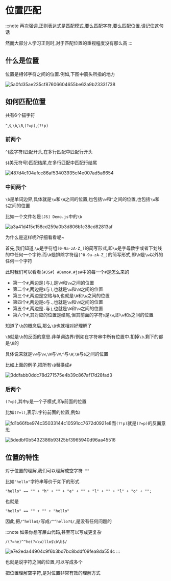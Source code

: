 # 位置匹配

:::note
再次强调,正则表达式是匹配模式,要么匹配字符,要么匹配位置.请记住这句话

然而大部分人学习正则时,对于匹配位置的重视程度没有那么高
:::

## 什么是位置

位置是相邻字符之间的位置.例如,下图中箭头所指的地方

![5a0fd35ae235cf87606604655be62a9b23331738](Assets/5a0fd35ae235cf87606604655be62a9b23331738.png)

## 如何匹配位置

共有6个锚字符

`^`,`$`,`\b`,`\B`,`(?=p)`,`(?!p)`

### 前两个

`^`(脱字符)匹配开头,在多行匹配中匹配行开头

`$`(美元符号)匹配结尾,在多行匹配中匹配行结尾

![487d4c104afcc86af53403935cf4e007ad5a6654](Assets/487d4c104afcc86af53403935cf4e007ad5a6654.png)

### 中间两个

`\b`是单词边界,具体就是`\w`和`\W`之间的位置,也包括`\w`和`^`之间的位置,也包括`\w`和`$`之间的位置

比如一个文件名是`[JS] Demo.js`中的`\b`

![a3a41d415c158cd259a0b3d806b1c38cd82813af](Assets/a3a41d415c158cd259a0b3d806b1c38cd82813af.png)

为什么是这样呢?仔细看看呢~

首先,我们知道,`\w`是字符组`[0-9a-zA-Z_]`的简写形式,即`\w`是字母数字或者下划线的中任何一个字符.而`\W`是排除字符组`[^0-9a-zA-Z_]`的简写形式,即`\W`是`\w`以外的任何一个字符

此时我们可以看看`[#JS#] #Demo#.#js#`中的每一个`#`是怎么来的

* 第一个`#`,两边是`[`与`J`,是`\W`和`\w`之间的位置
* 第二个`#`,两边是`S`与`]`,也就是`\w`和`\W`之间的位置
* 第三个`#`,两边是空格与`D`,也就是`\W`和`\w`之间的位置
* 第四个`#`,两边是`o`与`.`,也就是`\w`和`\W`之间的位置
* 第五个`#`,两边是`.`与`j`,也就是`\W`和`\w`之间的位置
* 第六个`#`,其对应的位置是结尾,但其前面的字符`s`是`\w`,即`\w`和`$`之间的位置

知道了`\b`的概念后,那么`\B`也就相对好理解了

`\B`就是`\b`的反面的意思.非单词边界/例如在字符串中所有位置中.扣掉`\b`.剩下的都是`\B`的

具体说来就是`\w`与`\w`,`\W`与`\W`,`^`与`\W`,`\W`与`$`之间的位置

比如上面的例子,把所有`\B`替换成`#`

![3ddfabb0ddc78d271575e4b39c867af17d28fad3](Assets/3ddfabb0ddc78d271575e4b39c867af17d28fad3.png)

### 后两个

`(?=p)`,其中`p`是一个子模式,即`p`前面的位置

比如`(?=l)`,表示`l`字符前面的位置,例如

![fd1b66fbe974c35033144c10591cc7672d0921e8](Assets/fd1b66fbe974c35033144c10591cc7672d0921e8.png)而`(?!p)`就是`(?=p)`的反面意思

![5dedbf0b5432386b93f25bf3965940d96aa45516](Assets/5dedbf0b5432386b93f25bf3965940d96aa45516.png)

## 位置的特性

对于位置的理解,我们可以理解成空字符` ""`

比如`"hello"`字符串等价于如下的形式

`"hello" == "" + "h" + "" + "e" + "" + "l" + "" + "l" + "o" + "";`

也就是

`"hello" == "" + "" + "hello"`

因此,把`/^hello$/`写成`/^^hello?$/`,是没有任何问题的

:::note
如果你想写屎山代码,甚至可以写成更复杂

`/(?=he)^^he(?=\w)llo$\b\b$/`

![e7e2eda44904c9f6b3bd7bc8bddf09fea8da554c](Assets/e7e2eda44904c9f6b3bd7bc8bddf09fea8da554c.png)
:::

也就是说字符之间的位置,可以写成多个

把位置理解空字符,是对位置非常有效的理解方式

